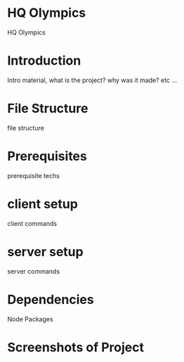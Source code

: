 # HQ Olympics
 HQ Olympics

# Introduction
 Intro material, what is the project? why was it made? etc ...

# File Structure
 file structure

# Prerequisites
 prerequisite techs

# client setup
 client commands

# server setup
 server commands

# Dependencies
 Node Packages

# Screenshots of Project

 
